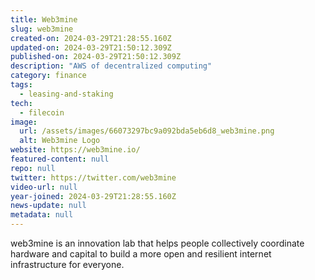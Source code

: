 ```yaml
---
title: Web3mine
slug: web3mine
created-on: 2024-03-29T21:28:55.160Z
updated-on: 2024-03-29T21:50:12.309Z
published-on: 2024-03-29T21:50:12.309Z
description: "AWS of decentralized computing"
category: finance
tags:
  - leasing-and-staking
tech:
  - filecoin
image:
  url: /assets/images/66073297bc9a092bda5eb6d8_web3mine.png
  alt: Web3mine Logo
website: https://web3mine.io/
featured-content: null
repo: null
twitter: https://twitter.com/web3mine
video-url: null
year-joined: 2024-03-29T21:28:55.160Z
news-update: null
metadata: null
---
```


web3mine is an innovation lab that​ helps people collectively coordinate hardware and capital to build a more open and resilient internet infrastructure for everyone.
